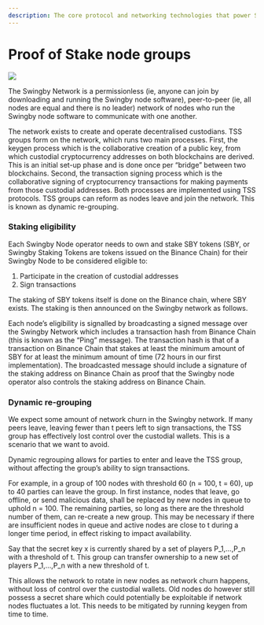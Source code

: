 ```yaml
---
description: The core protocol and networking technologies that power Swingby Skybridge
---
```


# Proof of Stake node groups

  


![](https://lh3.googleusercontent.com/upSpkhha2NfOYYwO20uSNTTa6rH9Gkk0rJ7V5cQ6PCFsgFsxwK4B456SJuN264iU5OWM4BlhQuFtJEaPMYZWsveYHzYWH_QXhPRZMTCP-G77mSAhlepDdVxBJ7LHyM_b7aNkCrsw)

The Swingby Network is a permissionless \(ie, anyone can join by downloading and running the Swingby node software\), peer-to-peer \(ie, all nodes are equal and there is no leader\) network of nodes who run the Swingby node software to communicate with one another.

The network exists to create and operate decentralised custodians. TSS groups form on the network, which runs two main processes.  First, the keygen process which is the collaborative creation of a public key, from which custodial cryptocurrency addresses on both blockchains are derived.  This is an initial set-up phase and is done once per “bridge” between two blockchains. Second, the transaction signing process which is the collaborative signing of cryptocurrency transactions for making payments from those custodial addresses.  Both processes are implemented using TSS protocols. TSS groups can reform as nodes leave and join the network. This is known as dynamic re-grouping.

### **Staking eligibility**

Each Swingby Node operator needs to own and stake SBY tokens \(SBY, or Swingby Staking Tokens are tokens issued on the Binance Chain\) for their Swingby Node to be considered eligible to:

1. Participate in the creation of custodial addresses
2. Sign transactions

The staking of SBY tokens itself is done on the Binance chain, where SBY exists.  The staking is then announced on the Swingby network as follows.

Each node’s eligibility is signalled by broadcasting a signed message over the Swingby Network which includes a transaction hash from Binance Chain \(this is known as the “Ping” message\).  The transaction hash is that of a transaction on Binance Chain that stakes at least the minimum amount of SBY for at least the minimum amount of time \(72 hours in our first implementation\).  The broadcasted message should include a signature of the staking address on Binance Chain as proof that the Swingby node operator also controls the staking address on Binance Chain.

### **Dynamic re-grouping**

We expect some amount of network churn in the Swingby network.  If many peers leave, leaving fewer than t peers left to sign transactions, the TSS group has effectively lost control over the custodial wallets. This is a scenario that we want to avoid.

Dynamic regrouping allows for parties to enter and leave the TSS group, without affecting the group’s ability to sign transactions.

For example, in a group of 100 nodes with threshold 60 \(n = 100, t = 60\), up to 40 parties can leave the group. In first instance, nodes that leave, go offline, or send malicious data, shall be replaced by new nodes in queue to uphold n = 100. The remaining parties, so long as there are the threshold number of them, can re-create a new group. This may be necessary if there are insufficient nodes in queue and active nodes are close to t during a longer time period, in effect risking to impact availability.

Say that the secret key x is currently shared by a set of players P\_1,…,P\_n with a threshold of t. This group can transfer ownership to a new set of players P\_1,…,P\_n with a new threshold of t.

This allows the network to rotate in new nodes as network churn happens, without loss of control over the custodial wallets. Old nodes do however still possess a secret share which could potentially be exploitable if network nodes fluctuates a lot. This needs to be mitigated by running keygen from time to time.  
  
  



